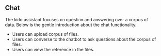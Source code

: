 ## Chat

The kido assistant focuses on question and answering over a corpus of data. Below
is the gentle introduction about the chat functionality.

- Users can upload corpus of files.
- Users can converse to the chatbot to ask questions about the corpus of files.
- Users can view the reference in the files.
